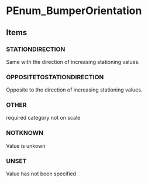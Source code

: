 # PEnum_BumperOrientation

## Items

### STATIONDIRECTION
Same with the direction of increasing stationing values.

### OPPOSITETOSTATIONDIRECTION
Opposite to the direction of increasing stationing values.

### OTHER
required category not on scale

### NOTKNOWN
Value is unkown

### UNSET
Value has not been specified

